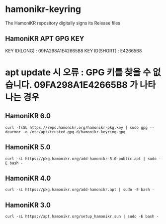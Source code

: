# hamonikr-keyring
The HamoniKR repository digitally signs its Release files

## HamoniKR APT GPG KEY
KEY ID(LONG) : 09FA298A1E42665B8
KEY ID(SHORT) : E42665B8

# apt update 시 오류 : GPG 키를 찾을 수 없습니다. 09FA298A1E42665B8 가 나타나는 경우

## HamoniKR 6.0
```
curl -fsSL https://repo.hamonikr.org/hamonikr-pkg.key | sudo gpg --dearmor -o /etc/apt/trusted.gpg.d/hamonikr-keyring.gpg
```

## HamoniKR 5.0
```
curl -sL https://pkg.hamonikr.org/add-hamonikr-5.0-public.apt | sudo -E bash -
```

## HamoniKR 4.0
```
curl -sL https://pkg.hamonikr.org/add-hamonikr.apt | sudo -E bash -
```

## HamoniKR 3.0
```
curl -sL https://apt.hamonikr.org/setup_hamonikr.sun | sudo -E bash -
```

